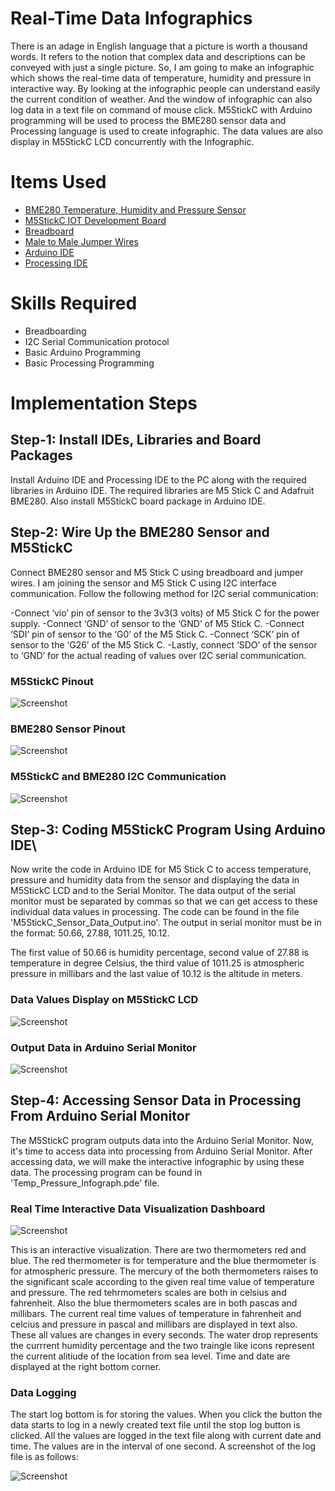 # Real-Time Data Infographics 
There is an adage in English language that a picture is worth a thousand words. It refers to the notion that complex data and descriptions can be conveyed with just a single picture. So, I am going to make an infographic which shows the real-time data of temperature, humidity and pressure in interactive way. By looking at the infographic people can understand easily the current condition of weather. And the window of infographic can also log data in a text file on command of mouse click.
M5StickC with Arduino programming will be used to process the BME280 sensor data and Processing language is used to create infographic. The data values are also display in M5StickC LCD concurrently with the Infographic.

# Items Used
-	[BME280 Temperature, Humidity and Pressure Sensor](https://www.adafruit.com/product/2652)
-	[M5StickC IOT Development Board](https://m5stack.com/products/stick-c)
-	[Breadboard](https://www.adafruit.com/product/64)
-	[Male to Male Jumper Wires](https://www.adafruit.com/product/758)
- [Arduino IDE](https://www.arduino.cc/en/software)
- [Processing IDE](https://processing.org/reference/environment/)

# Skills Required
- Breadboarding
- I2C Serial Communication protocol
- Basic Arduino Programming
- Basic Processing Programming

# Implementation Steps

## Step-1: Install IDEs, Libraries and Board Packages
Install Arduino IDE and Processing IDE to the PC along with the required libraries in Arduino IDE. The required libraries are M5 Stick C and Adafruit BME280. Also install M5StickC board package in Arduino IDE.

## Step-2: Wire Up the BME280 Sensor and M5StickC
Connect BME280 sensor and M5 Stick C using breadboard and jumper wires. I am joining the sensor and M5 Stick C using I2C interface communication. Follow the following method for I2C serial communication:

-Connect ‘vio’ pin of sensor to the 3v3(3 volts) of M5 Stick C for the power supply.
-Connect ‘GND’ of sensor to the ‘GND’ of M5 Stick C.
-Connect ‘SDI’ pin of sensor to the ‘G0’ of the M5 Stick C.
-Connect ‘SCK’ pin of sensor to the ‘G26’ of the M5 Stick C.
-Lastly, connect ‘SDO’ of the sensor to ‘GND’ for the actual reading of values over I2C serial communication.

### M5StickC Pinout
![Screenshot](Screenshots/M5StickC_Pin_Description.png)

### BME280 Sensor Pinout
![Screenshot](Screenshots/bme280_sensor.jpg)

### M5StickC and BME280 I2C Communication
![Screenshot](Screenshots/M5StickC_I2C_BME280.png)


## Step-3: Coding M5StickC Program Using Arduino IDE\
Now write the code in Arduino IDE for M5 Stick C to access temperature, pressure and humidity data from the sensor and displaying the data in M5StickC LCD and to the Serial Monitor. The data output of the serial monitor must be separated by commas so that we can get access to these individual data values in processing. The code can be found in the file 'M5StickC_Sensor_Data_Output.ino'. The output in serial monitor must be in the format:
                50.66, 27.88, 1011.25, 10.12.
                
The first value of 50.66 is humidity percentage, second value of 27.88 is temperature in degree Celsius, the third value of 1011.25 is atmospheric pressure in millibars and the last value of 10.12 is the altitude in meters.

### Data Values Display on M5StickC LCD
![Screenshot](Screenshots/M5StickC_LCD_Display.png)

### Output Data in Arduino Serial Monitor
![Screenshot](Screenshots/arduino_serial_monitor.png)

## Step-4: Accessing Sensor Data in Processing From Arduino Serial Monitor
The M5StickC program outputs data into the Arduino Serial Monitor. Now, it's time to access data into processing from Arduino Serial Monitor. After accessing data, we will make the interactive infographic by using these data. The processing program can be found in 'Temp_Pressure_Infograph.pde' file.

### Real Time Interactive Data Visualization Dashboard
![Screenshot](Screenshots/visualization.png)

This is an interactive visualization. There are two thermometers red and blue. The red thermometer is for temperature and the blue thermometer is for atmospheric pressure. The mercury of the both thermometers raises to the significant scale according to the given real time value of temperature and pressure. The red tehrmometers scales are both in celsius and fahrenheit. Also the blue thermometers scales are in both pascas and millibars. The current real time values of temperature in fahrenheit and celcius and pressure in pascal and millibars are displayed in text also. These all values are changes in every seconds. The water drop represents the currrent humidity percentage and the two traingle like icons represent the current alitiude of the location from sea level. Time and date are displayed at the right bottom corner.

### Data Logging 
The start log bottom is for storing the values. When you click the button the data starts to log in a newly created text file until the stop log button is clicked. All the values are logged in the text file along with current date and time. The values are in the interval of one second. A screenshot of the log file is as follows:

![Screenshot](Screenshots/data_logging_file.png)







